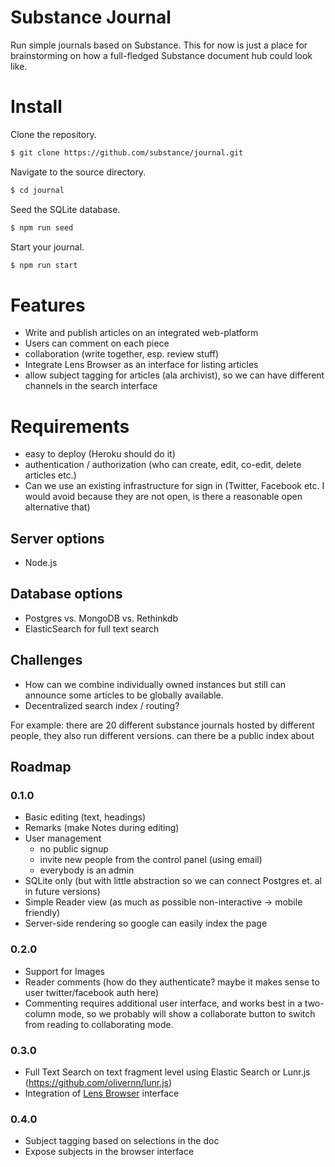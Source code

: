 # Substance Journal

Run simple journals based on Substance. This for now is just a place for brainstorming on how a full-fledged Substance document hub could look like.


# Install

Clone the repository.

```bash
$ git clone https://github.com/substance/journal.git
```

Navigate to the source directory.

```bash
$ cd journal
```

Seed the SQLite database.

```bash
$ npm run seed
```

Start your journal.

```bash
$ npm run start
```

# Features

- Write and publish articles on an integrated web-platform
- Users can comment on each piece
- collaboration (write together, esp. review stuff)
- Integrate Lens Browser as an interface for listing articles
- allow subject tagging for articles (ala archivist), so we can have different channels in the search interface

# Requirements

- easy to deploy (Heroku should do it)
- authentication / authorization (who can create, edit, co-edit, delete articles etc.)
- Can we use an existing infrastructure for sign in (Twitter, Facebook etc. I would avoid because they are not open, is there a reasonable open alternative that)

## Server options

- Node.js

## Database options

- Postgres vs. MongoDB vs. Rethinkdb
- ElasticSearch for full text search

## Challenges

- How can we combine individually owned instances but still can announce some articles to be globally available. 
- Decentralized search index / routing?

For example: there are 20 different substance journals hosted by different people, they also run different versions. can there be a public index about 

## Roadmap

### 0.1.0

- Basic editing (text, headings)
- Remarks (make Notes during editing)
- User management
  - no public signup
  - invite new people from the control panel (using email)
  - everybody is an admin
- SQLite only (but with little abstraction so we can connect Postgres et. al in future versions)
- Simple Reader view (as much as possible non-interactive -> mobile friendly)
- Server-side rendering so google can easily index the page

### 0.2.0

- Support for Images
- Reader comments (how do they authenticate? maybe it makes sense to user twitter/facebook auth here)
- Commenting requires additional user interface, and works best in a two-column mode, so we probably will show a collaborate button to switch from reading to collaborating mode.

### 0.3.0

- Full Text Search on text fragment level using Elastic Search or Lunr.js (https://github.com/olivernn/lunr.js)
- Integration of [Lens Browser](https://medium.com/@_mql/self-host-a-scientific-journal-with-elife-lens-f420afb678aa) interface

### 0.4.0

- Subject tagging based on selections in the doc
- Expose subjects in the browser interface
